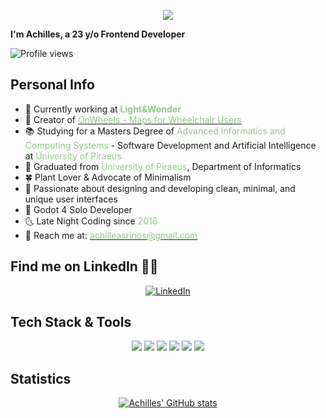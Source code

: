 <p align="center">
  <img src="https://readme-typing-svg.herokuapp.com?font=Roboto&weight=600&size=30&pause=1000&center=true&width=435&lines=Hello+There+%F0%9F%91%8B;I+am+Achilles;Nice+to+meet+you+%F0%9F%98%84" />
</p>

**I'm Achilles, a 23 y/o Frontend Developer**

![Profile views](https://komarev.com/ghpvc/?username=akastanas&label=Profile%20views&color=90c987&style=flat)

## Personal Info
- 🌲 Currently working at **<span style="color:#90c987">Light&Wonder</span>**
- 🍃 Creator of [<span style="color:#90c987">OnWheels - Maps for Wheelchair Users</span>](https://github.com/AchillesKastanas/OnWheels-Maps-for-Wheelchair-Users-Beta)
- 📚 Studying for a Masters Degree of <span style="color:#90c987">Advanced Informatics and Computing Systems</span> - Software Development and Artificial Intelligence at <span style="color:#90c987">University of Piraeus</span>
- 🌿 Graduated from <span style="color:#90c987">University of Piraeus</span>, Department of Informatics
- 🍀 Plant Lover & Advocate of Minimalism
- 🌌 Passionate about designing and developing clean, minimal, and unique user interfaces
- 🌱 Godot 4 Solo Developer
- 🌜 Late Night Coding since <span style="color:#90c987">2016</span>
- 🌻 Reach me at: [<span style="color:#90c987">achilleasrinos@gmail.com</span>](mailto:achilleasrinos@gmail.com)

## Find me on LinkedIn 🙋‍♂️
<div align="center">
  <a href="https://www.linkedin.com/in/akastanas/">
    <img src="https://img.shields.io/badge/LinkedIn-AchillesKastanas-blue?style=flat&logo=linkedin" alt="LinkedIn">
  </a>
</div>

## Tech Stack & Tools
<div align="center">
  <img src="https://img.shields.io/badge/-React-61DAFB?style=flat&logo=react&logoColor=white" />
  <img src="https://img.shields.io/badge/-Javascript-F7DF1E?style=flat&logo=javascript&logoColor=white" />
  <img src="https://img.shields.io/badge/-Git-F05032?style=flat&logo=git&logoColor=white" />
  <img src="https://img.shields.io/badge/-Figma-F24E1E?style=flat&logo=figma&logoColor=white" />
  <img src="https://img.shields.io/badge/-VSCode-007ACC?style=flat&logo=visual-studio-code&logoColor=white" />
  <img src="https://img.shields.io/badge/-Godot-478CBF?style=flat&logo=godot-engine&logoColor=white" />
</div>

## Statistics

<p align="center">
  <a href="https://github.com/anuraghazra/github-readme-stats">
    <img src="https://github-readme-stats.vercel.app/api?username=AchillesKastanas&show_icons=true&theme=react&border_color=61dafb&hide_border=true" alt="Achilles' GitHub stats">
  </a>
</p>
